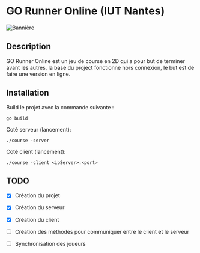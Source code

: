 # GO Runner Online (IUT Nantes)

![Bannière](https://ibb.co/m6pzJxk)

## Description

GO Runner Online est un jeu de course en 2D qui a pour but de terminer avant les autres, la base du project fonctionne
hors connexion, le but est de faire une version en ligne.

## Installation
Build le projet avec la commande suivante :
```
go build
```

Coté serveur (lancement):
```
./course -server
```

Coté client (lancement):
```
./course -client <ipServer>:<port>
```

## TODO
- [x] Création du projet
- [x] Création du serveur
- [x] Création du client
- [ ] Création des méthodes pour communiquer entre le client et le serveur
- [ ] Synchronisation des joueurs



